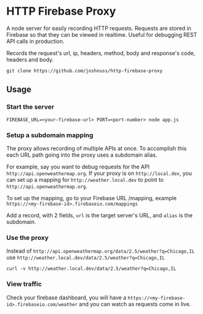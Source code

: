 # HTTP Firebase Proxy

A node server for easily recording HTTP requests. Requests are stored in Firebase so that they can be viewed in realtime. Useful for debugging REST API calls in production.

Records the request's url, ip, headers, method, body and response's code, headers and body.

```
git clone https://github.com/joshnuss/http-firebase-proxy
```

## Usage

### Start the server

```
FIREBASE_URL=<your-firebase-url> PORT=<port-number> node app.js
```

### Setup a subdomain mapping

The proxy allows recording of multiple APIs at once. To accomplish this each URL path going into the proxy uses a subdomain alias.

For example, say you want to debug requests for the API `http://api.openweathermap.org`. If your proxy is on `http://local.dev`, you can set up a mapping for `http://weather.local.dev` to point to `http://api.openweathermap.org`.

To set up the mapping, go to your Firebase URL /mapping, example `https://<my-firebase-id>.firebaseio.com/mappings`

Add a record, with 2 fields, `url` is the target server's URL, and `alias` is the subdomain.

### Use the proxy

Instead of `http://api.openweathermap.org/data/2.5/weather?q=Chicago,IL` use `http://weather.local.dev/data/2.5/weather?q=Chicago,IL`

```
curl -v http://weather.local.dev/data/2.5/weather?q=Chicago,IL
```

### View traffic

Check your firebase dashboard, you will have a `https://<my-firebase-id>.firebaseio.com/weather` and you can watch as requests come in live.
